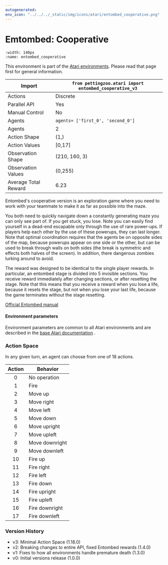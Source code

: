 ```yaml
---
autogenerated:
env_icon: "../../../_static/img/icons/atari/entombed_cooperative.png"
---
```


# Emtombed: Cooperative

```{figure} atari_entombed_cooperative.gif
:width: 140px
:name: entombed_cooperative
```

This environment is part of the <a href='..'>Atari environments</a>. Please read that page first for general information.

| Import               | `from pettingzoo.atari import entombed_cooperative_v3` |
|----------------------|--------------------------------------------------------|
| Actions              | Discrete                                               |
| Parallel API         | Yes                                                    |
| Manual Control       | No                                                     |
| Agents               | `agents= ['first_0', 'second_0']`                      |
| Agents               | 2                                                      |
| Action Shape         | (1,)                                                   |
| Action Values        | [0,17]                                                 |
| Observation Shape    | (210, 160, 3)                                          |
| Observation Values   | (0,255)                                                |
| Average Total Reward | 6.23                                                   |


Entombed's cooperative version is an exploration game
where you need to work with your teammate to make it
as far as possible into the maze.

You both need to quickly navigate down a constantly generating
maze you can only see part of. If you get stuck, you lose.
Note you can easily find yourself in a dead-end escapable only through the use of rare power-ups.
If players help each other by the use of these powerups, they can last longer. Note that optimal coordination requires that the agents be on opposite sides of the map, because powerups appear on one side or the other, but can be used to break through walls on both sides
(the break is symmetric and effects both halves of the screen).
In addition, there dangerous zombies lurking around to avoid.

The reward was designed to be identical to the single player rewards. In particular, an entombed stage is divided into 5 invisible sections. You receive reward immediately after changing sections, or after resetting the stage. Note that this means that you receive a reward when you lose a life,
because it resets the stage, but not when you lose your last life, because the game terminates without the stage resetting.


[Official Entombed manual](https://atariage.com/manual_html_page.php?SoftwareLabelID=165)


#### Environment parameters

Environment parameters are common to all Atari environments and are described in the [base Atari documentation](../atari) .

### Action Space

In any given turn, an agent can choose from one of 18 actions.

| Action    | Behavior  |
|:---------:|-----------|
| 0         | No operation |
| 1         | Fire |
| 2         | Move up |
| 3         | Move right |
| 4         | Move left |
| 5         | Move down |
| 6         | Move upright |
| 7         | Move upleft |
| 8         | Move downright |
| 9         | Move downleft |
| 10        | Fire up |
| 11        | Fire right |
| 12        | Fire left |
| 13        | Fire down |
| 14        | Fire upright |
| 15        | Fire upleft |
| 16        | Fire downright |
| 17        | Fire downleft |

### Version History

* v3: Minimal Action Space (1.18.0)
* v2: Breaking changes to entire API, fixed Entombed rewards (1.4.0)
* v1: Fixes to how all environments handle premature death (1.3.0)
* v0: Initial versions release (1.0.0)


